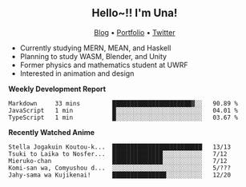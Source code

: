<h2 align="center">
  Hello~!! I'm Una!
</h2>

<p align="center">
  <a href="https://anarchy.website/">Blog</a> &bull;
  <a href="https://una-ada.github.io/">Portfolio</a> &bull;
  <a href="https://twitter.com/unaxiii">Twitter</a>
</p>

- Currently studying MERN, MEAN, and Haskell
- Planning to study WASM, Blender, and Unity
- Former physics and mathematics student at UWRF
- Interested in animation and design

**Weekly Development Report**

<!--START_SECTION:waka-->
```text
Markdown     33 mins         ██████████████████████▓░░   90.89 % 
JavaScript   1 min           █░░░░░░░░░░░░░░░░░░░░░░░░   04.01 % 
TypeScript   1 min           █░░░░░░░░░░░░░░░░░░░░░░░░   03.67 % 
```
<!--END_SECTION:waka-->

**Recently Watched Anime**

<!-- RECENT-ANIME:START -->

    Stella Jogakuin Koutou-k...  █████████████████████████   13/13
    Tsuki to Laika to Nosfer...  ██████████████░░░░░░░░░░░   7/12
    Mieruko-chan                 ██████████████░░░░░░░░░░░   7/12
    Komi-san wa, Comyushou d...  ░░░░░░░░░░░░░░░░░░░░░░░░░   5/???
    Jahy-sama wa Kujikenai!      ███████████████░░░░░░░░░░   12/20
<!-- RECENT-ANIME:END -->

